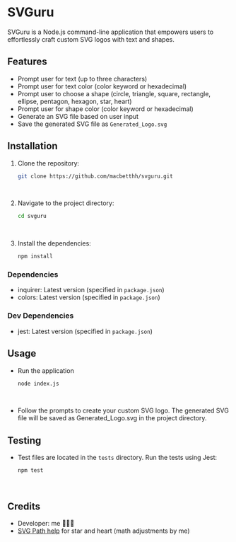 # SVGuru

SVGuru is a Node.js command-line application that empowers users to effortlessly craft custom SVG logos with text and shapes.


## Features

- Prompt user for text (up to three characters)
- Prompt user for text color (color keyword or hexadecimal)
- Prompt user to choose a shape (circle, triangle, square, rectangle, ellipse, pentagon, hexagon, star, heart)
- Prompt user for shape color (color keyword or hexadecimal)
- Generate an SVG file based on user input
- Save the generated SVG file as `Generated_Logo.svg`


## Installation

1. Clone the repository:
   ```sh
   git clone https://github.com/macbetthh/svguru.git
&nbsp; 

2. Navigate to the project directory:
   ```sh
   cd svguru
&nbsp; 

3. Install the dependencies:
   ```sh
   npm install
### Dependencies

- inquirer: Latest version (specified in `package.json`)
- colors: Latest version (specified in `package.json`)

### Dev Dependencies

- jest: Latest version (specified in `package.json`)
&nbsp; 


## Usage

- Run the application 
   ```sh 
   node index.js
&nbsp; 
- Follow the prompts to create your custom SVG logo. The generated SVG file will be saved as Generated_Logo.svg in the project directory.
&nbsp; 


## Testing

- Test files are located in the `tests` directory. Run the tests using Jest: 
    ```sh
    npm test
&nbsp; 

## Credits

- Developer: me 💁🏼‍♀️
- [SVG Path help](https://svg-path.com/) for star and heart (math adjustments by me)
